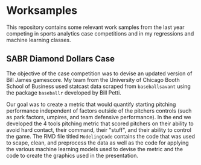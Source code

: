 # Worksamples

This repository contains some relevant work samples from the last year competing in sports analytics case competitions and in my regressions and machine learning classes.

## SABR Diamond Dollars Case

The objective of the case competition was to devise an updated version of Bill James gamescore. My team from the University of Chicago Booth School of Business used statcast data scraped from `baseballsavant` using the package `baseballr` developed by Bill Petti.

Our goal was to create a metric that would quantify starting pitching performance independent of factors outside of the pitchers controls (such as park factors, umpires, and team defensive performance). In the end we developed the 4 tools pitching metric that scored pitchers on their ability to avoid hard contact, their command, their "stuff", and their ability to control the game. The RMD file titled `ModelingCode` contains the code that was used to scape, clean, and preprocess the data as well as the code for applying the various machine learning models used to devise the metric and the code to create the graphics used in the presentation.